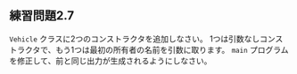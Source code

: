 ## 練習問題2.7

`Vehicle` クラスに2つのコンストラクタを追加しなさい。
1つは引数なしコンストラクタで、もう1つは最初の所有者の名前を引数に取ります。
`main` プログラムを修正して、前と同じ出力が生成されるようにしなさい。
